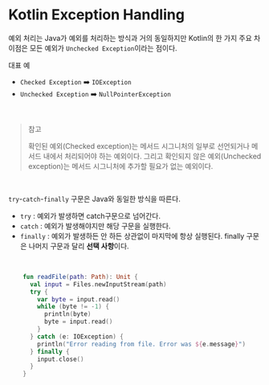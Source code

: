 # Kotlin Exception Handling

예외 처리는 Java가 예외를 처리하는 방식과 거의 동일하지만 Kotlin의 한 가지 주요 차이점은 모든 예외가 `Unchecked Exception`이라는 점이다.

대표 예
- `Checked Exception` ➡️ `IOException`
- `Unchecked Exception` ➡️ `NullPointerException`

<br>

> 참고
>
> 확인된 예외(Checked exception)는 메서드 시그니처의 일부로 선언되거나 메서드 내에서 처리되어야 하는 예외이다. 그리고 확인되지 않은 예외(Unchecked exception)는 메서드 시그니처에 추가할 필요가 없는 예외이다. 

<br>

`try`-`catch`-`finally` 구문은 Java와 동일한 방식을 따른다.

- `try` : 예외가 발생하면 catch구문으로 넘어간다.
- `catch` : 예외가 발생해야지만 해당 구문을 실행한다.
- `finally` : 예외가 발생하든 안 하든 상관없이 마지막에 항상 실행된다. finally 구문은 나머지 구문과 달리 **선택 사항**이다.

<br>

```kotlin
    fun readFile(path: Path): Unit { 
      val input = Files.newInputStream(path) 
      try { 
        var byte = input.read() 
        while (byte != -1) { 
          println(byte) 
          byte = input.read() 
        } 
      } catch (e: IOException) { 
        println("Error reading from file. Error was ${e.message}") 
      } finally { 
        input.close() 
      } 
    } 
```

